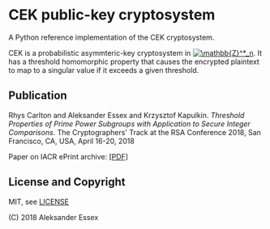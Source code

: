 CEK public-key cryptosystem
===========================

A Python reference implementation of the CEK cryptosystem.

CEK is a probabilistic asymmteric-key cryptosystem in <a href="https://www.codecogs.com/eqnedit.php?latex=\mathbb{Z}^*_n" target="_blank"><img src="https://latex.codecogs.com/gif.latex?\mathbb{Z}^*_n" title="\mathbb{Z}^*_n" /></a>. It has a threshold homomorphic property that causes the encrypted plaintext to map to a singular value if it exceeds a given threshold. 

Publication
-----------
Rhys Carlton and Aleksander Essex and Krzysztof Kapulkin.
_Threshold Properties of Prime Power Subgroups with Application to Secure Integer Comparisons_. 
The Cryptographers' Track at the RSA Conference 2018, San Francisco, CA, USA, April 16-20, 2018

Paper on IACR ePrint archive: [[PDF]](https://eprint.iacr.org/2018/224)

License and Copyright
---------------------
MIT, see [LICENSE][1]

(C) 2018 Aleksander Essex

[1]: https://github.com/aleksessex/CEK/blob/master/LICENSE

